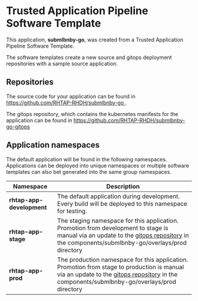 # Trusted Application Pipeline Software Template

This application, **submlbnby-go**, was created from a Trusted Application Pipeline Software Template.

The software templates create a new source and gitops deployment repositories with a sample source application. 

## Repositories

The source code for your application can be found in [https://github.com/RHTAP-RHDH/submlbnby-go ](https://github.com/RHTAP-RHDH/submlbnby-go ).
 
The gitops repository, which contains the kubernetes manifests for the application can be found in 
[https://github.com/RHTAP-RHDH/submlbnby-go-gitops ](https://github.com/RHTAP-RHDH/submlbnby-go-gitops ) 

## Application namespaces 

The default application will be found in the following namespaces. Applications can be deployed into unique namespaces or multiple software templates can also bet generated into the same group namespaces.  

|  Namespace   |  Description   |  
| -------- | -------- |   
| **rhtap-app-development** | The default application during development. Every build will be deployed to this namespace for testing. | 
| **rhtap-app-stage** | The staging namespace for this application. Promotion from development to stage is manual via an update to the [gitops repository](https://github.com/RHTAP-RHDH/submlbnby-go-gitops ) in the components/submlbnby-go/overlays/prod directory |  
| **rhtap-app-prod** | The production namespace for this application. Promotion from stage to production is manual via an update to the [gitops repository](https://github.com/RHTAP-RHDH/submlbnby-go-gitops ) in the components/submlbnby-go/overlays/prod directory | 